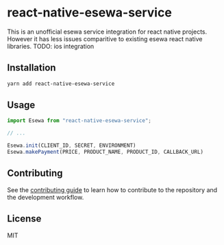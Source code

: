 # react-native-esewa-service

This is an unofficial esewa service integration for react native projects. However it has less issues comparitive to existing esewa react native libraries.
TODO: ios integration

## Installation

```sh
yarn add react-native-esewa-service
```

## Usage

```js
import Esewa from "react-native-esewa-service";

// ...

Esewa.init(CLIENT_ID, SECRET, ENVIRONMENT)
Esewa.makePayment(PRICE, PRODUCT_NAME, PRODUCT_ID, CALLBACK_URL)

```

## Contributing

See the [contributing guide](CONTRIBUTING.md) to learn how to contribute to the repository and the development workflow.

## License

MIT

